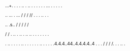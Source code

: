 ...+.
.
.
.
..
.
..
.
.
.
.
.
.
...
.
.
.
.
.


..
...
.
...
/
/
/
//
.
.
.
..
.
.

..
.s.\.
\/
/
/
/
/

/
/
.
..
.
..
.
..
..
.
.
.
.
.
.
.

.
..
.
.
.
.
..
.
.
.
.
.
.
..
.
.
.
.
.4.4.4..44..4.4.4.4..4
.
.
.
/
/
/
/.
.
.
..
.